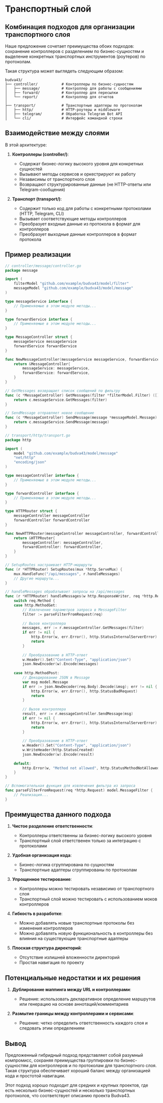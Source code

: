 # Транспортный слой

## Комбинация подходов для организации транспортного слоя

Наше предложение сочетает преимущества обоих подходов: сохранение контроллеров с разделением по бизнес-сущностям и выделение конкретных транспортных инструментов (роутеров) по протоколам.

Такая структура может выглядеть следующим образом:

```
budva43/
├── controller/           # Контроллеры по бизнес-сущностям
│   ├── message/          # Контроллер для работы с сообщениями
│   ├── forward/          # Контроллер для пересылки
│   └── report/           # Контроллер для отчетов
│
├── transport/            # Транспортные адаптеры по протоколам
│   ├── http/             # HTTP-роутеры и middleware
│   ├── telegram/         # Обработка Telegram Bot API
│   └── cli/              # Интерфейс командной строки
```

## Взаимодействие между слоями

В этой архитектуре:

1. **Контроллеры (controller/)**:
   - Содержат бизнес-логику высокого уровня для конкретных сущностей
   - Вызывают методы сервисов и оркестрируют их работу
   - Независимы от транспортного слоя
   - Возвращают структурированные данные (не HTTP-ответы или Telegram-сообщения)

2. **Транспорт (transport/)**:
   - Содержит только код для работы с конкретными протоколами (HTTP, Telegram, CLI)
   - Вызывает соответствующие методы контроллеров
   - Преобразует входные данные из протокола в формат для контроллеров
   - Преобразует выходные данные контроллеров в формат протокола

## Пример реализации

```go
// controller/message/controller.go
package message

import (
    filterModel "github.com/example/budva43/model/filter"
    messageModel "github.com/example/budva43/model/message"
)

type messageService interface {
    // Применяемые в этом модуле методы...
}

type forwardService interface {
    // Применяемые в этом модуле методы...
}

type MessageController struct {
    messageService messageService
    forwardService forwardService
}

func NewMessageController(messageService messageService, forwardService forwardService) *MessageController {
    return &MessageController{
        messageService: messageService,
        forwardService: forwardService,
    }
}

// GetMessages возвращает список сообщений по фильтру
func (c *MessageController) GetMessages(filter *filterModel.Filter) ([]*messageModel.Message, error) {
    return c.messageService.GetMessages(filter)
}

// SendMessage отправляет новое сообщение
func (c *MessageController) SendMessage(message *messageModel.Message) (*messageModel.Message, error) {
    return c.messageService.SendMessage(message)
}

// transport/http/transport.go
package http

import (
    model "github.com/example/budva43/model/message"
    "net/http"
    "encoding/json"
)

type messageController interface {
    // Применяемые в этом модуле методы...
}

type forwardController interface {
    // Применяемые в этом модуле методы...    
}

type HTTPRouter struct {
    messageController messageController
    forwardController forwardController
}

func NewHTTPRouter(messageController messageController, forwardController forwardController) *HTTPRouter {
    return &HTTPRouter{
        messageController: messageController,
        forwardController: forwardController,
    }
}

// SetupRoutes настраивает HTTP-маршруты
func (r *HTTPRouter) SetupRoutes(mux *http.ServeMux) {
    mux.HandleFunc("/api/messages", r.handleMessages)
    // Другие маршруты...
}

// handleMessages обрабатывает запросы на /api/messages
func (r *HTTPRouter) handleMessages(w http.ResponseWriter, req *http.Request) {
    switch req.Method {
    case http.MethodGet:
        // Извлечение параметров запроса в MessageFilter
        filter := parseFilterFromRequest(req)
        
        // Вызов контроллера
        messages, err := r.messageController.GetMessages(filter)
        if err != nil {
            http.Error(w, err.Error(), http.StatusInternalServerError)
            return
        }
        
        // Преобразование в HTTP-ответ
        w.Header().Set("Content-Type", "application/json")
        json.NewEncoder(w).Encode(messages)
        
    case http.MethodPost:
        // Декодирование JSON в Message
        var msg model.Message
        if err := json.NewDecoder(req.Body).Decode(&msg); err != nil {
            http.Error(w, err.Error(), http.StatusBadRequest)
            return
        }
        
        // Вызов контроллера
        result, err := r.messageController.SendMessage(msg)
        if err != nil {
            http.Error(w, err.Error(), http.StatusInternalServerError)
            return
        }
        
        // Преобразование в HTTP-ответ
        w.Header().Set("Content-Type", "application/json")
        w.WriteHeader(http.StatusCreated)
        json.NewEncoder(w).Encode(result)
        
    default:
        http.Error(w, "Method not allowed", http.StatusMethodNotAllowed)
    }
}

// Вспомогательная функция для извлечения фильтра из запроса
func parseFilterFromRequest(req *http.Request) model.MessageFilter {
    // Реализация...
}
```

## Преимущества данного подхода

1. **Чистое разделение ответственности**:
   - Контроллеры ответственны за бизнес-логику высокого уровня
   - Транспортный слой ответственен только за интеграцию с протоколами

2. **Удобная организация кода**:
   - Бизнес-логика сгруппирована по сущностям
   - Транспортные адаптеры сгруппированы по протоколам

3. **Упрощенное тестирование**:
   - Контроллеры можно тестировать независимо от транспортного слоя
   - Транспортный слой можно тестировать с использованием моков контроллеров

4. **Гибкость в разработке**:
   - Можно добавлять новые транспортные протоколы без изменения контроллеров
   - Можно добавлять новую функциональность в контроллеры без влияния на существующие транспортные адаптеры

5. **Плоская структура директорий**:
   - Отсутствие излишней вложенности директорий
   - Простая навигация по проекту

## Потенциальные недостатки и их решения

1. **Дублирование маппинга между URL и контроллерами**:
   - Решение: использовать декларативное определение маршрутов или генерацию на основе аннотаций/комментариев

2. **Размытие границы между контроллерами и сервисами**:
   - Решение: четко определить ответственность каждого слоя и следовать этим определениям

## Вывод

Предложенный гибридный подход представляет собой разумный компромисс, сохраняя преимущества группировки по бизнес-сущностям для контроллеров и по протоколам для транспортного слоя. Такая структура обеспечивает хороший баланс между организацией кода и простотой навигации.

Этот подход хорошо подходит для средних и крупных проектов, где есть несколько бизнес-сущностей и несколько транспортных протоколов, что соответствует описанию проекта Budva43.
